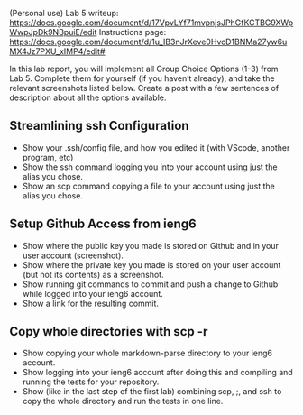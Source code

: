 (Personal use)
Lab 5 writeup: https://docs.google.com/document/d/17VpvLYf71mvpnjsJPhGfKCTBG9XWpWwpJpDk9NBpuiE/edit
Instructions page: https://docs.google.com/document/d/1u_IB3nJrXeve0HvcD1BNMa27yw6uMX4Jz7PXU_xIMP4/edit#

In this lab report, you will implement all Group Choice Options (1-3) from Lab 5.
Complete them for yourself (if you haven’t already), and take the relevant screenshots listed below. 
Create a post with a few sentences of description about all the options available. 

## Streamlining ssh Configuration
* Show your .ssh/config file, and how you edited it (with VScode, another program, etc)
* Show the ssh command logging you into your account using just the alias you chose.
* Show an scp command copying a file to your account using just the alias you chose.

## Setup Github Access from ieng6
* Show where the public key you made is stored on Github and in your user account (screenshot).
* Show where the private key you made is stored on your user account (but not its contents) as a screenshot.
* Show running git commands to commit and push a change to Github while logged into your ieng6 account.
* Show a link for the resulting commit.

## Copy whole directories with scp -r
* Show copying your whole markdown-parse directory to your ieng6 account.
* Show logging into your ieng6 account after doing this and compiling and running the tests for your repository.
* Show (like in the last step of the first lab) combining scp, ;, and ssh to copy the whole directory and run the tests in one line.
